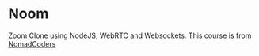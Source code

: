 # Noom
Zoom Clone using NodeJS, WebRTC and Websockets.
This course is from [NomadCoders](https://nomadcoders.co/)